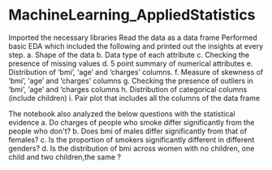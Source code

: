 # MachineLearning_AppliedStatistics

Imported the necessary libraries
Read the data as a data frame
Performed basic EDA which included the following and printed out the insights at every step.
a. Shape of the data
b. Data type of each attribute
c. Checking the presence of missing values
d. 5 point summary of numerical attributes
e. Distribution of ‘bmi’, ‘age’ and ‘charges’ columns.
f. Measure of skewness of ‘bmi’, ‘age’ and ‘charges’ columns
g. Checking the presence of outliers in ‘bmi’, ‘age’ and ‘charges columns
h. Distribution of categorical columns (include children)
i. Pair plot that includes all the columns of the data frame

The notebook also analyzed the below questions with the statistical evidence
a. Do charges of people who smoke differ significantly from the people who don't?
b. Does bmi of males differ significantly from that of females?
c. Is the proportion of smokers significantly different in different genders?
d. Is the distribution of bmi across women with no children, one child and two children,the same ?
